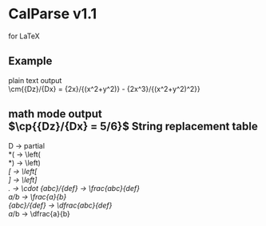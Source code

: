 # CalParse v1.1
for LaTeX

Example
------------------------------
plain text output  
\cm{{Dz}/{Dx} = {2x}/{(x^2+y^2)} - {2x^3}/{(x^2+y^2)^2}} 

math mode output  
$\cp{{Dz}/{Dx} = 5/6}$
String replacement table
-------------------------------
 D  -> partial  
*(  -> \left(  
*)  -> \left)  
*[  -> \left[  
*]  -> \left]  
.   -> \cdot
{abc}/{def}   -> \frac{abc}{def}  
a/b           -> \frac{a}{b}  
{abc}*/{def}  -> \dfrac{abc}{def}  
a*/b          -> \dfrac{a}{b}  

